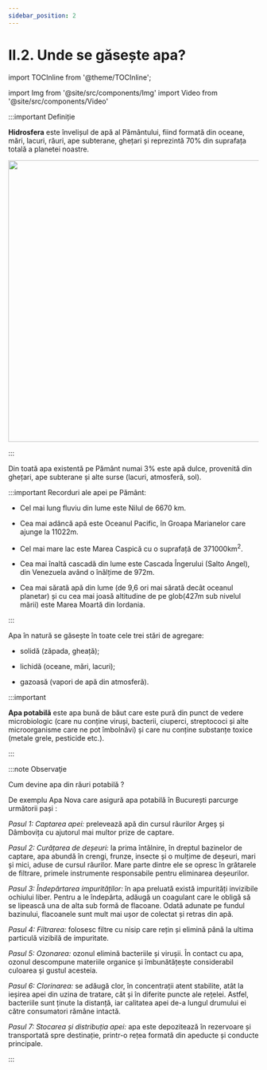 ```yaml
---
sidebar_position: 2
---
```


# II.2. Unde se găsește apa?



import TOCInline from '@theme/TOCInline';

<TOCInline toc={toc} />




import Img from '@site/src/components/Img'
import Video from '@site/src/components/Video'





:::important Definiție

**Hidrosfera** este învelișul de apă al Pământului, fiind formată din oceane, mări, lacuri, râuri, ape subterane, ghețari și reprezintă 70% din suprafața totală a planetei noastre.


<Img className="img-responsive4" src="biologie/chimiainlumeavie/apa-sursa-vitala/2_1_Poza1_PozaCascadaMunte_vers3.jpg" width="1000" height="565" />



:::



Din toată apa existentă pe Pământ numai 3% este apă dulce, provenită din ghețari, ape subterane și alte surse (lacuri, atmosferă, sol).




:::important Recorduri ale apei pe Pământ:


- Cel mai lung fluviu din lume este Nilul de 6670 km.

- Cea mai adâncă apă este Oceanul Pacific, în Groapa Marianelor care ajunge la 11022m.

- Cel mai mare lac este Marea Caspică cu o suprafață de 371000km<sup>2</sup>.

- Cea mai înaltă cascadă din lume este Cascada Îngerului (Salto Angel), din Venezuela având o înălțime de 972m.

- Cea mai sărată apă din lume (de 9,6 ori mai sărată decât oceanul planetar) și cu cea mai joasă altitudine de pe glob(427m sub nivelul mării) este Marea Moartă din Iordania.


:::


Apa în natură se găsește în toate cele trei stări de agregare: 

- solidă (zăpada, gheață); 

- lichidă (oceane, mări, lacuri);

- gazoasă (vapori de apă din atmosferă).










:::important


**Apa potabilă** este apa bună de băut care este pură din punct de vedere microbiologic (care nu conține viruși, bacterii, ciuperci, streptococi și alte microorganisme care ne pot îmbolnăvi) și care nu conține substanțe toxice (metale grele, pesticide etc.).



:::



:::note Observaţie

Cum devine apa din râuri potabilă ?

De exemplu Apa Nova care asigură apa potabilă în București parcurge următorii pași :

_Pasul 1: Captarea apei:_ prelevează apă din cursul râurilor Argeș și Dâmbovița cu ajutorul mai multor prize de captare.

_Pasul 2: Curățarea de deșeuri:_ la prima întâlnire, în dreptul bazinelor de captare, apa abundă în crengi, frunze, insecte și o mulțime de deșeuri, mari și mici, aduse de cursul râurilor. Mare parte dintre ele se opresc în grătarele de filtrare, primele instrumente responsabile pentru eliminarea deșeurilor.

_Pasul 3: Îndepărtarea impurităților:_ în apa preluată există impurități invizibile ochiului liber. Pentru a le îndepărta, adăugă un coagulant care le obligă să se lipească una de alta sub formă de flacoane. Odată adunate pe fundul bazinului, flacoanele sunt mult mai ușor de colectat și retras din apă. 

_Pasul 4: Filtrarea:_ folosesc filtre cu nisip care rețin și elimină până la ultima particulă vizibilă de impuritate.

_Pasul 5: Ozonarea:_ ozonul elimină bacteriile și virușii.  În contact cu apa, ozonul descompune materiile organice și îmbunătățește considerabil culoarea și gustul acesteia.

_Pasul 6: Clorinarea:_ se adăugă clor, în concentrații atent stabilite, atât la ieșirea apei din uzina de tratare, cât și în diferite puncte ale rețelei. Astfel, bacteriile sunt ținute la distanță, iar calitatea apei de-a lungul drumului ei către consumatori rămâne intactă.

_Pasul 7: Stocarea și distribuția apei:_ apa este depozitează în rezervoare și transportată spre destinație, printr-o rețea formată din apeducte și conducte principale.
  

:::


<br></br>
<br></br>


